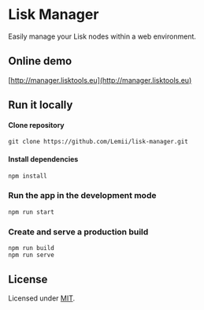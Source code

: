 # Lisk Manager

Easily manage your Lisk nodes within a web environment.

## Online demo

[http://manager.lisktools.eu](http://manager.lisktools.eu)

## Run it locally

#### Clone repository

```
git clone https://github.com/Lemii/lisk-manager.git
```

#### Install dependencies

```
npm install
```

### Run the app in the development mode

```
npm run start
```

### Create and serve a production build

```
npm run build
npm run serve
```

## License

Licensed under [MIT](LICENSE).
